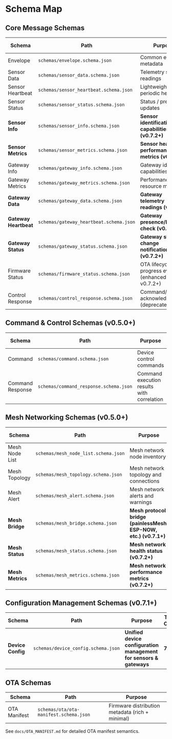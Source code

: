 # Schema Map

## Core Message Schemas

| Schema | Path | Purpose | Type Code |
|--------|------|---------|-----------|
| Envelope | `schemas/envelope.schema.json` | Common envelope metadata | - |
| Sensor Data | `schemas/sensor_data.schema.json` | Telemetry sensor readings | 200 |
| Sensor Heartbeat | `schemas/sensor_heartbeat.schema.json` | Lightweight periodic heartbeat | 201 |
| Sensor Status | `schemas/sensor_status.schema.json` | Status / presence updates | 202 |
| **Sensor Info** | `schemas/sensor_info.schema.json` | **Sensor identification and capabilities (v0.7.2+)** | **203** |
| **Sensor Metrics** | `schemas/sensor_metrics.schema.json` | **Sensor health and performance metrics (v0.7.2+)** | **204** |
| Gateway Info | `schemas/gateway_info.schema.json` | Gateway identity & capabilities | 300 |
| Gateway Metrics | `schemas/gateway_metrics.schema.json` | Performance and resource metrics | 301 |
| **Gateway Data** | `schemas/gateway_data.schema.json` | **Gateway telemetry readings (v0.7.2+)** | **302** |
| **Gateway Heartbeat** | `schemas/gateway_heartbeat.schema.json` | **Gateway presence/health check (v0.7.2+)** | **303** |
| **Gateway Status** | `schemas/gateway_status.schema.json` | **Gateway status change notification (v0.7.2+)** | **304** |
| Firmware Status | `schemas/firmware_status.schema.json` | OTA lifecycle progress events (enhanced v0.7.2+) | 500 |
| Control Response | `schemas/control_response.schema.json` | Command/control acknowledgements (deprecated) | 402 |

## Command & Control Schemas (v0.5.0+)

| Schema | Path | Purpose | Type Code |
|--------|------|---------|-----------|
| Command | `schemas/command.schema.json` | Device control commands | 400 |
| Command Response | `schemas/command_response.schema.json` | Command execution results with correlation | 401 |

## Mesh Networking Schemas (v0.5.0+)

| Schema | Path | Purpose | Type Code |
|--------|------|---------|-----------|
| Mesh Node List | `schemas/mesh_node_list.schema.json` | Mesh network node inventory | 600 |
| Mesh Topology | `schemas/mesh_topology.schema.json` | Mesh network topology and connections | 601 |
| Mesh Alert | `schemas/mesh_alert.schema.json` | Mesh network alerts and warnings | 602 |
| **Mesh Bridge** | `schemas/mesh_bridge.schema.json` | **Mesh protocol bridge (painlessMesh, ESP-NOW, etc.) (v0.7.1+)** | **603** |
| **Mesh Status** | `schemas/mesh_status.schema.json` | **Mesh network health status (v0.7.2+)** | **604** |
| **Mesh Metrics** | `schemas/mesh_metrics.schema.json` | **Mesh network performance metrics (v0.7.2+)** | **605** |

## Configuration Management Schemas (v0.7.1+)

| Schema | Path | Purpose | Type Code |
|--------|------|---------|-----------|
| **Device Config** | `schemas/device_config.schema.json` | **Unified device configuration management for sensors & gateways** | **700** |

## OTA Schemas

| Schema | Path | Purpose |
|--------|------|---------|
| OTA Manifest | `schemas/ota/ota-manifest.schema.json` | Firmware distribution metadata (rich + minimal) |

See `docs/OTA_MANIFEST.md` for detailed OTA manifest semantics.
